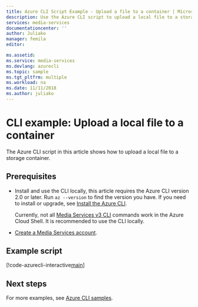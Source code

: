 ```yaml
---
title: Azure CLI Script Example - Upload a file to a container | Microsoft Docs
description: Use the Azure CLI script to upload a local file to a storage container.
services: media-services
documentationcenter: ''
author: Juliako
manager: femila
editor: 

ms.assetid:
ms.service: media-services
ms.devlang: azurecli
ms.topic: sample
ms.tgt_pltfrm: multiple
ms.workload: na
ms.date: 11/11/2018
ms.author: juliako
---
```


# CLI example: Upload a local file to a container 

The Azure CLI script in this article shows how to upload a local file to a storage container.

## Prerequisites 

- Install and use the CLI locally, this article requires the Azure CLI version 2.0 or later. Run `az --version` to find the version you have. If you need to install or upgrade, see [Install the Azure CLI](/cli/azure/install-azure-cli). 

    Currently, not all [Media Services v3 CLI](https://aka.ms/ams-v3-cli-ref) commands work in the Azure Cloud Shell. It is recommended to use the CLI locally.

- [Create a Media Services account](../create-account-cli-how-to.md).

## Example script

[!code-azurecli-interactive[main](../../../../cli_scripts/media-services/upload-file-asset/UploadFile-Asset.sh "Upload a file")]

## Next steps

For more examples, see [Azure CLI samples](../cli-samples.md).
